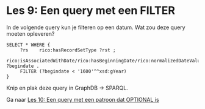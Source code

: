 # Les 9: Een query met een FILTER

In de volgende query kun je filteren op een datum. Wat zou deze query moeten opleveren?

```
SELECT * WHERE {
     ?rs 	rico:hasRecordSetType ?rst ;
     		rico:isAssociatedWithDate/rico:hasBeginningDate/rico:normalizedDateValue ?begindate .
     FILTER (?begindate < '1600'^^xsd:gYear)
}

```

Knip en plak deze query in GraphDB -> SPARQL.

Ga naar [Les 10: Een query met een patroon dat OPTIONAL is](les10.md)
